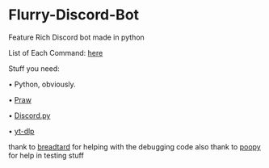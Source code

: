 # Flurry-Discord-Bot
 Feature Rich Discord bot made in python


List of Each Command: <a href=https://github.com/DevDan0/Flurry-Discord-Bot/blob/main/explaining-each-command.md> here</a>

Stuff you need:

• Python, obviously.

• <a href=https://praw.readthedocs.io/>Praw</a>

• <a href=https://discordpy.readthedocs.io/>Discord.py</a>

• <a href=https://github.com/yt-dlp/yt-dlp>yt-dlp</a>


thank to <a href =https://github.com/breadtard>breadtard</a> for helping with the debugging code 
also thank to <a href=https://github.com/poopyyyyy>poopy</a> for help in testing stuff
